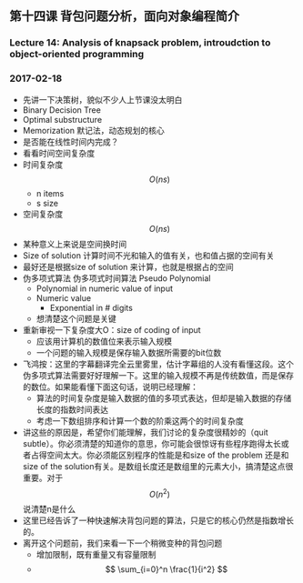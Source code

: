 ## 第十四课 背包问题分析，面向对象编程简介
### Lecture 14: Analysis of knapsack problem, introudction to object-oriented programming
### 2017-02-18
* 先讲一下决策树，貌似不少人上节课没太明白
* Binary Decision Tree
* Optimal substructure
* Memorization 默记法，动态规划的核心
* 是否能在线性时间内完成？
* 看看时间空间复杂度
* 时间复杂度 $$O(ns)$$
    * n items
    * s size
* 空间复杂度 $$O(ns)$$
* 某种意义上来说是空间换时间
* Size of solution 计算时间不光和输入的值有关，也和值占据的空间有关
* 最好还是根据size of solution 来计算，也就是根据占的空间
* 伪多项式算法 伪多项式时间算法 Pseudo Polynomial 
    * Polynomial in numeric value of input
    * Numeric value
        * Exponential in # digits
    * 想清楚这个问题是关键
* 重新审视一下复杂度大O：size of coding of input
    * 应该用计算机的数值位来表示输入规模
    * 一个问题的输入规模是保存输入数据所需要的bit位数    
* 飞鸿按：这里的字幕翻译完全云里雾里，估计字幕组的人没有看懂这段。这个伪多项式算法需要好好理解一下。这里的输入规模不再是传统数值，而是保存的数位。如果能看懂下面这句话，说明已经理解：
    * 算法的时间复杂度是输入数据的值的多项式表达，但却是输入数据的存储长度的指数时间表达
    * 考虑一下数组排序和计算一个数的阶乘这两个的时间复杂度
* 讲这些的原因是，希望你们能理解，我们讨论的复杂度很精妙的（quit subtle）。你必须清楚的知道你的意思，你可能会很惊讶有些程序跑得太长或者占得空间太大。你必须能区别程序的性能是和size of the problem 还是和size of the solution有关。是数组长度还是数组里的元素大小，搞清楚这点很重要。对于$$O(n^2)$$说清楚n是什么
* 这里已经告诉了一种快速解决背包问题的算法，只是它的核心仍然是指数增长的。
* 离开这个问题前，我们来看一下一个稍微变种的背包问题
    * 增加限制，既有重量又有容量限制
    * $$ \sum_{i=0}^n \frac{1}{i^2}  $$
   
    
